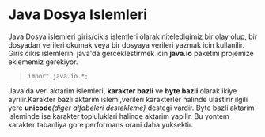 # Java Dosya Islemleri

 Java Dosya islemleri  giris/cikis islemleri olarak niteledigimiz bir olay olup, bir dosyadan verileri okumak veya bir dosyaya verileri yazmak icin kullanilir.
 Giris cikis islemlerini java'da gerceklestirmek icin **java.io** paketini projemize eklememiz gerekiyor.
 > `import java.io.*;`

 Java'da veri aktarim islemleri, **karakter bazli** ve **byte bazli** olarak ikiye ayrilir.Karakter bazli aktarim islemi,verileri karakterler halinde ulastirir ilgili yere **unicode**_(diger alfabeleri destekleme)_ destegi vardir. Byte bazli aktarim isleminde ise karakter topluluklari halinde aktarim yapilir. Bu yontem karakter tabanliya gore performans orani daha yuksektir.
